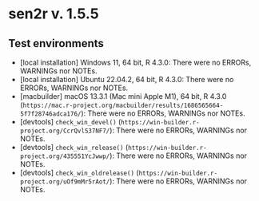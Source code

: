 # sen2r v. 1.5.5


## Test environments
* [local installation] Windows 11, 64 bit, R 4.3.0: 
  There were no ERRORs, WARNINGs nor NOTEs.
* [local installation] Ubuntu 22.04.2, 64 bit, R 4.3.0: 
  There were no ERRORs, WARNINGs nor NOTEs.
* [macbuilder] macOS 13.3.1 (Mac mini Apple M1), 64 bit, R 4.3.0
  (`https://mac.r-project.org/macbuilder/results/1686565664-5f7f28746adca176/`):
  There were no ERRORs, WARNINGs nor NOTEs.
* [devtools] `check_win_devel()`
  (`https://win-builder.r-project.org/CcrQvlS37NF7/`): 
  There were no ERRORs, WARNINGs nor NOTEs.
* [devtools] `check_win_release()`
  (`https://win-builder.r-project.org/435551YcJwwp/`): 
  There were no ERRORs, WARNINGs nor NOTEs.
* [devtools] `check_win_oldrelease()`
  (`https://win-builder.r-project.org/uOf9mMr5rAot/`): 
  There were no ERRORs, WARNINGs nor NOTEs.

